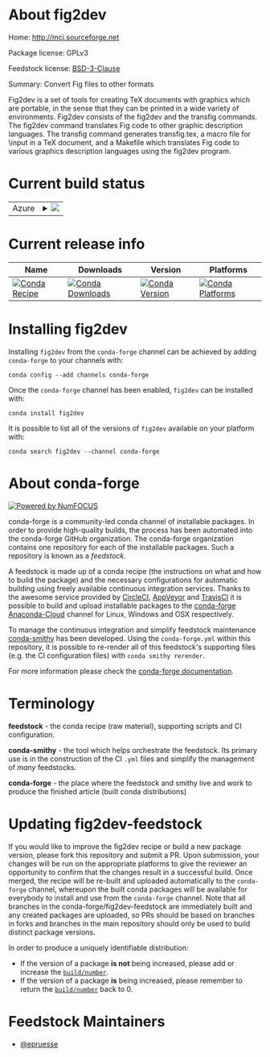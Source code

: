 About fig2dev
=============

Home: http://mcj.sourceforge.net

Package license: GPLv3

Feedstock license: [BSD-3-Clause](https://github.com/conda-forge/fig2dev-feedstock/blob/master/LICENSE.txt)

Summary: Convert Fig files to other formats

Fig2dev is a set of tools for creating TeX documents with graphics
which are portable, in the sense that they can be printed in a wide
variety of environments.
Fig2dev consists of the fig2dev and the transfig commands.  The fig2dev
command translates Fig code to other graphic description languages.  The
transfig command generates transfig.tex, a macro file for \input in a
TeX document, and a Makefile which translates Fig code to various
graphics description languages using the fig2dev program.


Current build status
====================


<table>
    
  <tr>
    <td>Azure</td>
    <td>
      <details>
        <summary>
          <a href="https://dev.azure.com/conda-forge/feedstock-builds/_build/latest?definitionId=299&branchName=master">
            <img src="https://dev.azure.com/conda-forge/feedstock-builds/_apis/build/status/fig2dev-feedstock?branchName=master">
          </a>
        </summary>
        <table>
          <thead><tr><th>Variant</th><th>Status</th></tr></thead>
          <tbody><tr>
              <td>linux_64</td>
              <td>
                <a href="https://dev.azure.com/conda-forge/feedstock-builds/_build/latest?definitionId=299&branchName=master">
                  <img src="https://dev.azure.com/conda-forge/feedstock-builds/_apis/build/status/fig2dev-feedstock?branchName=master&jobName=linux&configuration=linux_64_" alt="variant">
                </a>
              </td>
            </tr><tr>
              <td>osx_64</td>
              <td>
                <a href="https://dev.azure.com/conda-forge/feedstock-builds/_build/latest?definitionId=299&branchName=master">
                  <img src="https://dev.azure.com/conda-forge/feedstock-builds/_apis/build/status/fig2dev-feedstock?branchName=master&jobName=osx&configuration=osx_64_" alt="variant">
                </a>
              </td>
            </tr>
          </tbody>
        </table>
      </details>
    </td>
  </tr>
</table>

Current release info
====================

| Name | Downloads | Version | Platforms |
| --- | --- | --- | --- |
| [![Conda Recipe](https://img.shields.io/badge/recipe-fig2dev-green.svg)](https://anaconda.org/conda-forge/fig2dev) | [![Conda Downloads](https://img.shields.io/conda/dn/conda-forge/fig2dev.svg)](https://anaconda.org/conda-forge/fig2dev) | [![Conda Version](https://img.shields.io/conda/vn/conda-forge/fig2dev.svg)](https://anaconda.org/conda-forge/fig2dev) | [![Conda Platforms](https://img.shields.io/conda/pn/conda-forge/fig2dev.svg)](https://anaconda.org/conda-forge/fig2dev) |

Installing fig2dev
==================

Installing `fig2dev` from the `conda-forge` channel can be achieved by adding `conda-forge` to your channels with:

```
conda config --add channels conda-forge
```

Once the `conda-forge` channel has been enabled, `fig2dev` can be installed with:

```
conda install fig2dev
```

It is possible to list all of the versions of `fig2dev` available on your platform with:

```
conda search fig2dev --channel conda-forge
```


About conda-forge
=================

[![Powered by NumFOCUS](https://img.shields.io/badge/powered%20by-NumFOCUS-orange.svg?style=flat&colorA=E1523D&colorB=007D8A)](http://numfocus.org)

conda-forge is a community-led conda channel of installable packages.
In order to provide high-quality builds, the process has been automated into the
conda-forge GitHub organization. The conda-forge organization contains one repository
for each of the installable packages. Such a repository is known as a *feedstock*.

A feedstock is made up of a conda recipe (the instructions on what and how to build
the package) and the necessary configurations for automatic building using freely
available continuous integration services. Thanks to the awesome service provided by
[CircleCI](https://circleci.com/), [AppVeyor](https://www.appveyor.com/)
and [TravisCI](https://travis-ci.com/) it is possible to build and upload installable
packages to the [conda-forge](https://anaconda.org/conda-forge)
[Anaconda-Cloud](https://anaconda.org/) channel for Linux, Windows and OSX respectively.

To manage the continuous integration and simplify feedstock maintenance
[conda-smithy](https://github.com/conda-forge/conda-smithy) has been developed.
Using the ``conda-forge.yml`` within this repository, it is possible to re-render all of
this feedstock's supporting files (e.g. the CI configuration files) with ``conda smithy rerender``.

For more information please check the [conda-forge documentation](https://conda-forge.org/docs/).

Terminology
===========

**feedstock** - the conda recipe (raw material), supporting scripts and CI configuration.

**conda-smithy** - the tool which helps orchestrate the feedstock.
                   Its primary use is in the construction of the CI ``.yml`` files
                   and simplify the management of *many* feedstocks.

**conda-forge** - the place where the feedstock and smithy live and work to
                  produce the finished article (built conda distributions)


Updating fig2dev-feedstock
==========================

If you would like to improve the fig2dev recipe or build a new
package version, please fork this repository and submit a PR. Upon submission,
your changes will be run on the appropriate platforms to give the reviewer an
opportunity to confirm that the changes result in a successful build. Once
merged, the recipe will be re-built and uploaded automatically to the
`conda-forge` channel, whereupon the built conda packages will be available for
everybody to install and use from the `conda-forge` channel.
Note that all branches in the conda-forge/fig2dev-feedstock are
immediately built and any created packages are uploaded, so PRs should be based
on branches in forks and branches in the main repository should only be used to
build distinct package versions.

In order to produce a uniquely identifiable distribution:
 * If the version of a package **is not** being increased, please add or increase
   the [``build/number``](https://docs.conda.io/projects/conda-build/en/latest/resources/define-metadata.html#build-number-and-string).
 * If the version of a package **is** being increased, please remember to return
   the [``build/number``](https://docs.conda.io/projects/conda-build/en/latest/resources/define-metadata.html#build-number-and-string)
   back to 0.

Feedstock Maintainers
=====================

* [@epruesse](https://github.com/epruesse/)

